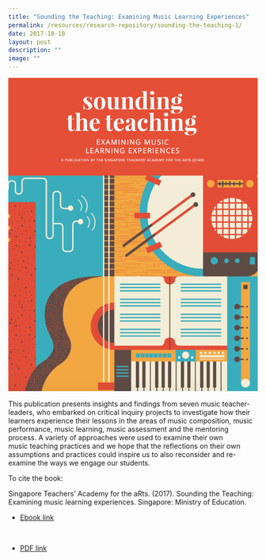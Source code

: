 ```yaml
---
title: "Sounding the Teaching: Examining Music Learning Experiences"
permalink: /resources/research-repository/sounding-the-teaching-1/
date: 2017-10-10
layout: post
description: ""
image: ""
---
```

<img src="/images/uu7f6db99edu3264.png" 
         style="width:600px"
	/>
<br>


This publication presents insights and findings from seven music teacher-leaders, who embarked on critical inquiry projects to investigate how their learners experience their lessons in the areas of music composition, music performance, music learning, music assessment and the mentoring process. A variety of approaches were used to examine their own music teaching practices and we hope that the reflections on their own assumptions and practices could inspire us to also reconsider and re-examine the ways we engage our students.  
  
To cite the book:

Singapore Teachers’ Academy for the aRts. (2017). Sounding the Teaching: Examining music learning experiences. Singapore: Ministry of Education.

* [Ebook link](https://joom.ag/pkaL)

 

* [PDF link](https://academyofsingaporeteachers.moe.edu.sg/docs/librariesprovider4/research-publication/sounding-the-teaching-pdf.pdf?sfvrsn=fb35a9c6_2)